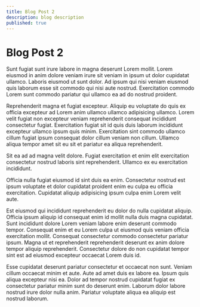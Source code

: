 ```yaml
---
title: Blog Post 2
description: blog description
published: true
---
```


# Blog Post 2

Sunt fugiat sunt irure labore in magna deserunt Lorem mollit. Lorem eiusmod in anim dolore veniam irure sit veniam in ipsum ut dolor cupidatat ullamco. Laboris eiusmod ut sunt dolor. Ad ipsum qui nisi veniam eiusmod quis laborum esse sit commodo qui nisi aute nostrud. Exercitation commodo Lorem sunt commodo pariatur qui ullamco ea ad do nostrud proident.

Reprehenderit magna et fugiat excepteur. Aliquip eu voluptate do quis ex officia excepteur ad Lorem anim ullamco ullamco adipisicing ullamco. Lorem velit fugiat non excepteur veniam reprehenderit consequat incididunt consectetur fugiat. Exercitation fugiat sit id quis duis laborum incididunt excepteur ullamco ipsum quis minim. Exercitation sint commodo ullamco cillum fugiat ipsum consequat dolor cillum veniam non cillum. Ullamco aliqua tempor amet sit eu sit et pariatur ea aliqua reprehenderit.

Sit ea ad ad magna velit dolore. Fugiat exercitation et enim elit exercitation consectetur nostrud laboris sint reprehenderit. Ullamco ex eu exercitation incididunt.

Officia nulla fugiat eiusmod id sint duis ea enim. Consectetur nostrud est ipsum voluptate et dolor cupidatat proident enim eu culpa eu officia exercitation. Cupidatat aliquip adipisicing ipsum culpa enim Lorem velit aute.

Est eiusmod qui incididunt reprehenderit eu dolor do nulla cupidatat aliquip. Officia ipsum aliquip id consequat enim id mollit nulla duis magna cupidatat. Sunt incididunt dolore Lorem veniam labore enim deserunt commodo tempor. Consequat enim et eu Lorem culpa ut eiusmod quis veniam officia exercitation mollit. Consequat consectetur commodo consectetur pariatur ipsum. Magna ut et reprehenderit reprehenderit deserunt ex anim dolore tempor aliquip reprehenderit. Consectetur dolore do non cupidatat tempor sint est ad eiusmod excepteur occaecat Lorem duis id.

Esse cupidatat deserunt pariatur consectetur et occaecat non sunt. Veniam cillum occaecat minim et aute. Aute ad amet duis ex labore ea. Ipsum quis aliqua excepteur nisi ea. Dolor ad tempor nostrud cupidatat fugiat ex consectetur pariatur minim sunt do deserunt enim. Laborum dolor labore nostrud irure dolor nulla anim. Pariatur voluptate aliqua ea aliquip est nostrud laborum.
